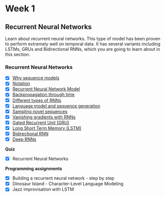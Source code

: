 # Week 1

## Recurrent Neural Networks

Learn about recurrent neural networks. This type of model has been proven to perform extremely well on temporal data. It has several variants including LSTMs, GRUs and Bidirectional RNNs, which you are going to learn about in this section.

### Recurrent Neural Networks
- [x] [Why sequence models](https://www.youtube.com/watch?v=yEfsDHymL0w&list=PLZnyIsit9AM7yeTZuBmezKNc6hFHUPImh)
- [x] [Notation](https://www.youtube.com/watch?v=Nx-bYnwrdLI&list=PLZnyIsit9AM7yeTZuBmezKNc6hFHUPImh&index=2)
- [x] [Recurrent Neural Network Model](https://www.youtube.com/watch?v=DqqWTubHEaA&index=3&list=PLZnyIsit9AM7yeTZuBmezKNc6hFHUPImh)
- [x] [Backpropagation through time](https://www.youtube.com/watch?v=yIAlMUJN2Rs&index=4&list=PLZnyIsit9AM7yeTZuBmezKNc6hFHUPImh)
- [x] [Different types of RNNs](https://www.youtube.com/watch?v=Fnk4Z-muD5A&list=PLZnyIsit9AM7yeTZuBmezKNc6hFHUPImh&index=5)
- [x] [Language model and sequence generation](https://www.youtube.com/watch?v=FHRQ2DhQjRM&list=PLZnyIsit9AM7yeTZuBmezKNc6hFHUPImh&index=6)
- [x] [Sampling novel sequences](https://www.youtube.com/watch?v=xf9vB7dr4qo&index=7&list=PLZnyIsit9AM7yeTZuBmezKNc6hFHUPImh)
- [x] [Vanishing gradients with RNNs](https://www.youtube.com/watch?v=VyyDN2YZVOc&list=PLZnyIsit9AM7yeTZuBmezKNc6hFHUPImh&index=8)
- [x] [Gated Recurrent Unit (GRU)](https://www.youtube.com/watch?v=PjMcA_NlB_8&list=PLZnyIsit9AM7yeTZuBmezKNc6hFHUPImh&index=9)
- [x] [Long Short Term Memory (LSTM)](https://www.youtube.com/watch?v=IEbBIpP4c9E&list=PLZnyIsit9AM7yeTZuBmezKNc6hFHUPImh&index=10)
- [x] [Bidirectional RNN](https://www.youtube.com/watch?v=uRFegQXnY54&list=PLZnyIsit9AM7yeTZuBmezKNc6hFHUPImh&index=11)
- [x] [Deep RNNs](https://www.youtube.com/watch?v=pQ46FVvMGew&index=12&list=PLZnyIsit9AM7yeTZuBmezKNc6hFHUPImh)

**Quiz**
- [x] Recurrent Neural Networks

**Programming assignments**
- [x] Building a recurrent neural network - step by step
- [x] Dinosaur Island - Character-Level Language Modeling
- [x] Jazz improvisation with LSTM
